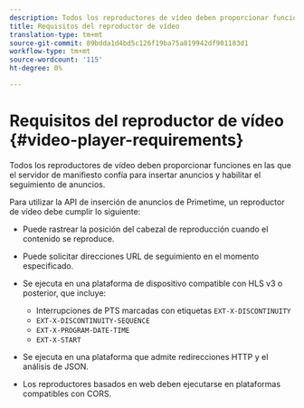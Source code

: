 ```yaml
---
description: Todos los reproductores de vídeo deben proporcionar funciones en las que el servidor de manifiesto confía para insertar anuncios y habilitar el seguimiento de anuncios.
title: Requisitos del reproductor de vídeo
translation-type: tm+mt
source-git-commit: 89bdda1d4bd5c126f19ba75a819942df901183d1
workflow-type: tm+mt
source-wordcount: '115'
ht-degree: 0%

---
```



# Requisitos del reproductor de vídeo {#video-player-requirements}

Todos los reproductores de vídeo deben proporcionar funciones en las que el servidor de manifiesto confía para insertar anuncios y habilitar el seguimiento de anuncios.

Para utilizar la API de inserción de anuncios de Primetime, un reproductor de vídeo debe cumplir lo siguiente:

* Puede rastrear la posición del cabezal de reproducción cuando el contenido se reproduce.
* Puede solicitar direcciones URL de seguimiento en el momento especificado.
* Se ejecuta en una plataforma de dispositivo compatible con HLS v3 o posterior, que incluye:

   * Interrupciones de PTS marcadas con etiquetas `EXT-X-DISCONTINUITY`
   * `EXT-X-DISCONTINUITY-SEQUENCE`
   * `EXT-X-PROGRAM-DATE-TIME`
   * `EXT-X-START`

* Se ejecuta en una plataforma que admite redirecciones HTTP y el análisis de JSON.
* Los reproductores basados en web deben ejecutarse en plataformas compatibles con CORS.